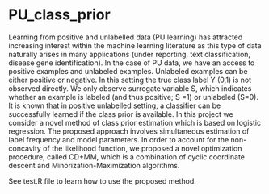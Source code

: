 # PU_class_prior


Learning from positive and unlabelled data (PU learning) has attracted increasing interest within the machine learning literature as this type of data naturally arises in many applications (under reporting, text classification, disease gene identification). In the case of PU data, we have an access to positive examples and unlabeled examples. Unlabeled examples can be either positive or negative. In this setting the true class label Y (0,1) is not observed directly. We only observe surrogate variable S, which indicates whether an example is labeled (and thus positive; S =1) or unlabeled (S=0). 
It is known that in positive unlabelled setting, a classifier can be successfully learned if the class prior is available. In this project we consider a novel method of class prior estimation which is based on logistic regression. The proposed approach involves simultaneous estimation of label frequency and model parameters. In order to account for the non-concavity of the likelihood function,  we proposed a novel optimization procedure, called CD+MM, which is a combination of  cyclic coordinate descent and  Minorization-Maximization algorithms.

See test.R file to learn how to use the proposed method.
